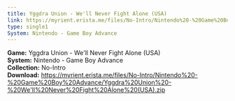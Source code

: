 ```yaml
---
title: Yggdra Union - We'll Never Fight Alone (USA)
link: https://myrient.erista.me/files/No-Intro/Nintendo%20-%20Game%20Boy%20Advance/Yggdra%20Union%20-%20We'll%20Never%20Fight%20Alone%20(USA).zip
type: single1
System: Nintendo - Game Boy Advance
---
```

<b>Game:</b> Yggdra Union - We'll Never Fight Alone (USA)<br>
<b>System:</b> Nintendo - Game Boy Advance<br>
<b>Collection:</b> No-Intro<br>
<b>Download:</b> https://myrient.erista.me/files/No-Intro/Nintendo%20-%20Game%20Boy%20Advance/Yggdra%20Union%20-%20We'll%20Never%20Fight%20Alone%20(USA).zip